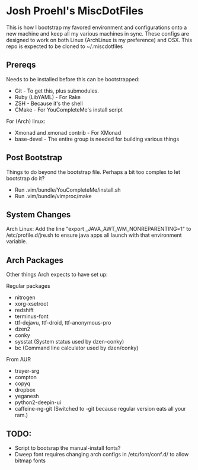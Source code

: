 # Josh Proehl's MiscDotFiles
This is how I bootstrap my favored environment and configurations onto a new machine and keep all my various machines in sync.
These configs are designed to work on both Linux (ArchLinux is my preference) and OSX.
This repo is expected to be cloned to ~/.miscdotfiles

## Prereqs

Needs to be installed before this can be bootstrapped:
* Git - To get this, plus submodules.
* Ruby (LibYAML) - For Rake
* ZSH - Because it's the shell
* CMake - For YouCompleteMe's install script

For (Arch) linux:
* Xmonad and xmonad contrib - For XMonad
* base-devel - The entire group is needed for building various things


## Post Bootstrap
Things to do beyond the bootstrap file. Perhaps a bit too complex to let bootstrap do it?

* Run .vim/bundle/YouCompleteMe/install.sh
* Run .vim/bundle/vimproc/make

## System Changes
Arch Linux:
  Add the line "export _JAVA_AWT_WM_NONREPARENTING=1" to /etc/profile.d/jre.sh to ensure java apps all launch with that environment variable.


## Arch Packages
Other things Arch expects to have set up:

Regular packages
* nitrogen
* xorg-xsetroot
* redshift
* terminus-font
* ttf-dejavu, ttf-droid, ttf-anonymous-pro
* dzen2
* conky
* sysstat (System status used by dzen-conky)
* bc (Command line calculator used by dzen/conky)

From AUR
* trayer-srg
* compton
* copyq
* dropbox
* yeganesh
* python2-deepin-ui
* caffeine-ng-git (Switched to -git because regular version eats all your ram.)

## TODO:
* Script to bootsrap the manual-install fonts?
* Dweep font requires changing arch configs in /etc/font/conf.d/ to allow bitmap fonts
